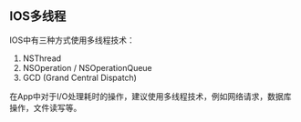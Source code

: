 ## IOS多线程

IOS中有三种方式使用多线程技术：

1. NSThread
2. NSOperation / NSOperationQueue
3. GCD (Grand Central Dispatch)

在App中对于I/O处理耗时的操作，建议使用多线程技术，例如网络请求，数据库操作，文件读写等。



